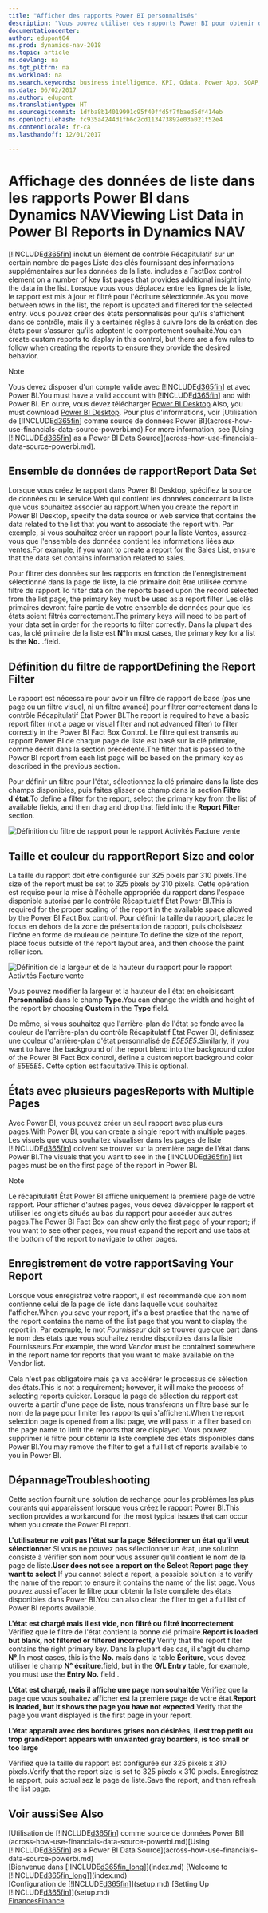 ```yaml
---
title: "Afficher des rapports Power BI personnalisés"
description: "Vous pouvez utiliser des rapports Power BI pour obtenir des informations supplémentaires sur les données dans les listes dans Dynamics NAV."
documentationcenter: 
author: edupont04
ms.prod: dynamics-nav-2018
ms.topic: article
ms.devlang: na
ms.tgt_pltfrm: na
ms.workload: na
ms.search.keywords: business intelligence, KPI, Odata, Power App, SOAP, analysis
ms.date: 06/02/2017
ms.author: edupont
ms.translationtype: HT
ms.sourcegitcommit: 1dfba8b14019991c95f40ffd5f7fbaed5df414eb
ms.openlocfilehash: fc935a4244d1fb6c2cd113473892e03a021f52e4
ms.contentlocale: fr-ca
ms.lasthandoff: 12/01/2017

---
```

# <a name="viewing-list-data-in-power-bi-reports-in-dynamics-nav"></a><span data-ttu-id="7c54d-103">Affichage des données de liste dans les rapports Power BI dans Dynamics NAV</span><span class="sxs-lookup"><span data-stu-id="7c54d-103">Viewing List Data in Power BI Reports in Dynamics NAV</span></span>
[!INCLUDE[d365fin](includes/d365fin_md.md)]<span data-ttu-id="7c54d-104"> inclut un élément de contrôle Récapitulatif sur un certain nombre de pages Liste des clés fournissant des informations supplémentaires sur les données de la liste.</span><span class="sxs-lookup"><span data-stu-id="7c54d-104"> includes a FactBox control element on a number of key list pages that provides additional insight into the data in the list.</span></span> <span data-ttu-id="7c54d-105">Lorsque vous vous déplacez entre les lignes de la liste, le rapport est mis à jour et filtré pour l'écriture sélectionnée.</span><span class="sxs-lookup"><span data-stu-id="7c54d-105">As you move between rows in the list, the report is updated and filtered for the selected entry.</span></span> <span data-ttu-id="7c54d-106">Vous pouvez créer des états personnalisés pour qu'ils s'affichent dans ce contrôle, mais il y a certaines règles à suivre lors de la création des états pour s'assurer qu'ils adoptent le comportement souhaité.</span><span class="sxs-lookup"><span data-stu-id="7c54d-106">You can create custom reports to display in this control, but there are a few rules to follow when creating the reports to ensure they provide the desired behavior.</span></span>  

> [!NOTE]  
>   <span data-ttu-id="7c54d-107">Vous devez disposer d'un compte valide avec [!INCLUDE[d365fin](includes/d365fin_md.md)] et avec Power BI.</span><span class="sxs-lookup"><span data-stu-id="7c54d-107">You must have a valid account with [!INCLUDE[d365fin](includes/d365fin_md.md)] and with Power BI.</span></span> <span data-ttu-id="7c54d-108">En outre, vous devez télécharger [Power BI Desktop](https://powerbi.microsoft.com/en-us/desktop/).</span><span class="sxs-lookup"><span data-stu-id="7c54d-108">Also, you must download [Power BI Desktop](https://powerbi.microsoft.com/en-us/desktop/).</span></span> <span data-ttu-id="7c54d-109">Pour plus d'informations, voir [Utilisation de [!INCLUDE[d365fin](includes/d365fin_md.md)] comme source de données Power BI](across-how-use-financials-data-source-powerbi.md).</span><span class="sxs-lookup"><span data-stu-id="7c54d-109">For more information, see [Using [!INCLUDE[d365fin](includes/d365fin_md.md)] as a Power BI Data Source](across-how-use-financials-data-source-powerbi.md).</span></span>  

## <a name="report-data-set"></a><span data-ttu-id="7c54d-110">Ensemble de données de rapport</span><span class="sxs-lookup"><span data-stu-id="7c54d-110">Report Data Set</span></span>
<span data-ttu-id="7c54d-111">Lorsque vous créez le rapport dans Power BI Desktop, spécifiez la source de données ou le service Web qui contient les données concernant la liste que vous souhaitez associer au rapport.</span><span class="sxs-lookup"><span data-stu-id="7c54d-111">When you create the report in Power BI Desktop, specify the data source or web service that contains the data related to the list that you want to associate the report with.</span></span> <span data-ttu-id="7c54d-112">Par exemple, si vous souhaitez créer un rapport pour la liste Ventes, assurez-vous que l'ensemble des données contient les informations liées aux ventes.</span><span class="sxs-lookup"><span data-stu-id="7c54d-112">For example, if you want to create a report for the Sales List, ensure that the data set contains information related to sales.</span></span>  

<span data-ttu-id="7c54d-113">Pour filtrer des données sur les rapports en fonction de l'enregistrement sélectionné dans la page de liste, la clé primaire doit être utilisée comme filtre de rapport.</span><span class="sxs-lookup"><span data-stu-id="7c54d-113">To filter data on the reports based upon the record selected from the list page, the primary key must be used as a report filter.</span></span> <span data-ttu-id="7c54d-114">Les clés primaires devront faire partie de votre ensemble de données pour que les états soient filtrés correctement.</span><span class="sxs-lookup"><span data-stu-id="7c54d-114">The primary keys will need to be part of your data set in order for the reports to filter correctly.</span></span> <span data-ttu-id="7c54d-115">Dans la plupart des cas, la clé primaire de la liste est **N°**</span><span class="sxs-lookup"><span data-stu-id="7c54d-115">In most cases, the primary key for a list is the **No.**</span></span> <span data-ttu-id="7c54d-116">.</span><span class="sxs-lookup"><span data-stu-id="7c54d-116">field.</span></span>  

## <a name="defining-the-report-filter"></a><span data-ttu-id="7c54d-117">Définition du filtre de rapport</span><span class="sxs-lookup"><span data-stu-id="7c54d-117">Defining the Report Filter</span></span>
<span data-ttu-id="7c54d-118">Le rapport est nécessaire pour avoir un filtre de rapport de base (pas une page ou un filtre visuel, ni un filtre avancé) pour filtrer correctement dans le contrôle Récapitulatif État Power BI.</span><span class="sxs-lookup"><span data-stu-id="7c54d-118">The report is required to have a basic report filter (not a page or visual filter and not advanced filter) to filter correctly in the Power BI Fact Box Control.</span></span> <span data-ttu-id="7c54d-119">Le filtre qui est transmis au rapport Power BI de chaque page de liste est basé sur la clé primaire, comme décrit dans la section précédente.</span><span class="sxs-lookup"><span data-stu-id="7c54d-119">The filter that is passed to the Power BI report from each list page will be based on the primary key as described in the previous section.</span></span>  

<span data-ttu-id="7c54d-120">Pour définir un filtre pour l'état, sélectionnez la clé primaire dans la liste des champs disponibles, puis faites glisser ce champ dans la section **Filtre d'état**.</span><span class="sxs-lookup"><span data-stu-id="7c54d-120">To define a filter for the report, select the primary key from the list of available fields, and then drag and drop that field into the **Report Filter** section.</span></span>  

![Définition du filtre de rapport pour le rapport Activités Facture vente](./media/across-how-use-powerbi-reports-factbox/financials-powerbi-report-filter.png)

## <a name="report-size-and-color"></a><span data-ttu-id="7c54d-122">Taille et couleur du rapport</span><span class="sxs-lookup"><span data-stu-id="7c54d-122">Report Size and color</span></span>
<span data-ttu-id="7c54d-123">La taille du rapport doit être configurée sur 325 pixels par 310 pixels.</span><span class="sxs-lookup"><span data-stu-id="7c54d-123">The size of the report must be set to 325 pixels by 310 pixels.</span></span> <span data-ttu-id="7c54d-124">Cette opération est requise pour la mise à l'échelle appropriée du rapport dans l'espace disponible autorisé par le contrôle Récapitulatif État Power BI.</span><span class="sxs-lookup"><span data-stu-id="7c54d-124">This is required for the proper scaling of the report in the available space allowed by the Power BI Fact Box control.</span></span> <span data-ttu-id="7c54d-125">Pour définir la taille du rapport, placez le focus en dehors de la zone de présentation de rapport, puis choisissez l'icône en forme de rouleau de peinture.</span><span class="sxs-lookup"><span data-stu-id="7c54d-125">To define the size of the report, place focus outside of the report layout area, and then choose the paint roller icon.</span></span>

![Définition de la largeur et de la hauteur du rapport pour le rapport Activités Facture vente](./media/across-how-use-powerbi-reports-factbox/financials-powerbi-report-sizing.png)

<span data-ttu-id="7c54d-127">Vous pouvez modifier la largeur et la hauteur de l'état en choisissant **Personnalisé** dans le champ **Type**.</span><span class="sxs-lookup"><span data-stu-id="7c54d-127">You can change the width and height of the report by choosing **Custom** in the **Type** field.</span></span>

<span data-ttu-id="7c54d-128">De même, si vous souhaitez que l'arrière-plan de l'état se fonde avec la couleur de l'arrière-plan du contrôle Récapitulatif État Power BI, définissez une couleur d'arrière-plan d'état personnalisé de *E5E5E5*.</span><span class="sxs-lookup"><span data-stu-id="7c54d-128">Similarly, if you want to have the background of the report blend into the background color of the Power BI Fact Box control, define a custom report background color of *E5E5E5*.</span></span> <span data-ttu-id="7c54d-129">Cette option est facultative.</span><span class="sxs-lookup"><span data-stu-id="7c54d-129">This is optional.</span></span>  

## <a name="reports-with-multiple-pages"></a><span data-ttu-id="7c54d-130">États avec plusieurs pages</span><span class="sxs-lookup"><span data-stu-id="7c54d-130">Reports with Multiple Pages</span></span>
<span data-ttu-id="7c54d-131">Avec Power BI, vous pouvez créer un seul rapport avec plusieurs pages.</span><span class="sxs-lookup"><span data-stu-id="7c54d-131">With Power BI, you can create a single report with multiple pages.</span></span> <span data-ttu-id="7c54d-132">Les visuels que vous souhaitez visualiser dans les pages de liste [!INCLUDE[d365fin](includes/d365fin_md.md)] doivent se trouver sur la première page de l'état dans Power BI.</span><span class="sxs-lookup"><span data-stu-id="7c54d-132">The visuals that you want to see in the [!INCLUDE[d365fin](includes/d365fin_md.md)] list pages must be on the first page of the report in Power BI.</span></span>  

> [!NOTE]  
>  <span data-ttu-id="7c54d-133">Le récapitulatif État Power BI affiche uniquement la première page de votre rapport. Pour afficher d'autres pages, vous devez développer le rapport et utiliser les onglets situés au bas du rapport pour accéder aux autres pages.</span><span class="sxs-lookup"><span data-stu-id="7c54d-133">The Power BI Fact Box can show only the first page of your report; if you want to see other pages, you must expand the report and use tabs at the bottom of the report to navigate to other pages.</span></span>  

## <a name="saving-your-report"></a><span data-ttu-id="7c54d-134">Enregistrement de votre rapport</span><span class="sxs-lookup"><span data-stu-id="7c54d-134">Saving Your Report</span></span>

<span data-ttu-id="7c54d-135">Lorsque vous enregistrez votre rapport, il est recommandé que son nom contienne celui de la page de liste dans laquelle vous souhaitez l'afficher.</span><span class="sxs-lookup"><span data-stu-id="7c54d-135">When you save your report, it's a best practice that the name of the report contains the name of the list page that you want to display the report in.</span></span> <span data-ttu-id="7c54d-136">Par exemple, le mot *Fournisseur* doit se trouver quelque part dans le nom des états que vous souhaitez rendre disponibles dans la liste Fournisseurs.</span><span class="sxs-lookup"><span data-stu-id="7c54d-136">For example, the word *Vendor* must be contained somewhere in the report name for reports that you want to make available on the Vendor list.</span></span>  

<span data-ttu-id="7c54d-137">Cela n'est pas obligatoire mais ça va accélérer le processus de sélection des états.</span><span class="sxs-lookup"><span data-stu-id="7c54d-137">This is not a requirement; however, it will make the process of selecting reports quicker.</span></span> <span data-ttu-id="7c54d-138">Lorsque la page de sélection du rapport est ouverte à partir d'une page de liste, nous transférons un filtre basé sur le nom de la page pour limiter les rapports qui s'affichent.</span><span class="sxs-lookup"><span data-stu-id="7c54d-138">When the report selection page is opened from a list page, we will pass in a filter based on the page name to limit the reports that are displayed.</span></span>  <span data-ttu-id="7c54d-139">Vous pouvez supprimer le filtre pour obtenir la liste complète des états disponibles dans Power BI.</span><span class="sxs-lookup"><span data-stu-id="7c54d-139">You may remove the filter to get a full list of reports available to you in Power BI.</span></span>  

## <a name="troubleshooting"></a><span data-ttu-id="7c54d-140">Dépannage</span><span class="sxs-lookup"><span data-stu-id="7c54d-140">Troubleshooting</span></span>
<span data-ttu-id="7c54d-141">Cette section fournit une solution de rechange pour les problèmes les plus courants qui apparaissent lorsque vous créez le rapport Power BI.</span><span class="sxs-lookup"><span data-stu-id="7c54d-141">This section provides a workaround for the most typical issues that can occur when you create the Power BI report.</span></span>  

<span data-ttu-id="7c54d-142">**L'utilisateur ne voit pas l'état sur la page Sélectionner un état qu'il veut sélectionner** Si vous ne pouvez pas sélectionner un état, une solution consiste à vérifier son nom pour vous assurer qu'il contient le nom de la page de liste.</span><span class="sxs-lookup"><span data-stu-id="7c54d-142">**User does not see a report on the Select Report page they want to select** If you cannot select a report, a possible solution is to verify the name of the report to ensure it contains the name of the list page.</span></span> <span data-ttu-id="7c54d-143">Vous pouvez aussi effacer le filtre pour obtenir la liste complète des états disponibles dans Power BI.</span><span class="sxs-lookup"><span data-stu-id="7c54d-143">You can also clear the filter to get a full list of Power BI reports available.</span></span>  

<span data-ttu-id="7c54d-144">**L'état est chargé mais il est vide, non filtré ou filtré incorrectement** Vérifiez que le filtre de l'état contient la bonne clé primaire.</span><span class="sxs-lookup"><span data-stu-id="7c54d-144">**Report is loaded but blank, not filtered or filtered incorrectly** Verify that the report filter contains the right primary key.</span></span> <span data-ttu-id="7c54d-145">Dans la plupart des cas, il s'agit du champ **N°**,</span><span class="sxs-lookup"><span data-stu-id="7c54d-145">In most cases, this is the **No.**</span></span> <span data-ttu-id="7c54d-146">mais dans la table **Écriture**, vous devez utiliser le champ **N° écriture**.</span><span class="sxs-lookup"><span data-stu-id="7c54d-146">field, but in the **G/L Entry** table, for example, you must use the **Entry No.** field  .</span></span>

<span data-ttu-id="7c54d-147">**L'état est chargé, mais il affiche une page non souhaitée** Vérifiez que la page que vous souhaitez afficher est la première page de votre état.</span><span class="sxs-lookup"><span data-stu-id="7c54d-147">**Report is loaded, but it shows the page you have not expected** Verify that the page you want displayed is the first page in your report.</span></span>  

<span data-ttu-id="7c54d-148">**L'état apparaît avec des bordures grises non désirées, il est trop petit ou trop grand**</span><span class="sxs-lookup"><span data-stu-id="7c54d-148">**Report appears with unwanted gray boarders, is too small or too large**</span></span>

<span data-ttu-id="7c54d-149">Vérifiez que la taille du rapport est configurée sur 325 pixels x 310 pixels.</span><span class="sxs-lookup"><span data-stu-id="7c54d-149">Verify that the report size is set to 325 pixels x 310 pixels.</span></span> <span data-ttu-id="7c54d-150">Enregistrez le rapport, puis actualisez la page de liste.</span><span class="sxs-lookup"><span data-stu-id="7c54d-150">Save the report, and then refresh the list page.</span></span>  

## <a name="see-also"></a><span data-ttu-id="7c54d-151">Voir aussi</span><span class="sxs-lookup"><span data-stu-id="7c54d-151">See Also</span></span>
<span data-ttu-id="7c54d-152">[Utilisation de [!INCLUDE[d365fin](includes/d365fin_md.md)] comme source de données Power BI](across-how-use-financials-data-source-powerbi.md)</span><span class="sxs-lookup"><span data-stu-id="7c54d-152">[Using [!INCLUDE[d365fin](includes/d365fin_md.md)] as a Power BI Data Source](across-how-use-financials-data-source-powerbi.md)</span></span>  
<span data-ttu-id="7c54d-153">[Bienvenue dans [!INCLUDE[d365fin_long](includes/d365fin_long_md.md)]](index.md)  </span><span class="sxs-lookup"><span data-stu-id="7c54d-153">[Welcome to [!INCLUDE[d365fin_long](includes/d365fin_long_md.md)]](index.md)  </span></span>  
<span data-ttu-id="7c54d-154">[Configuration de [!INCLUDE[d365fin](includes/d365fin_md.md)]](setup.md)  </span><span class="sxs-lookup"><span data-stu-id="7c54d-154">[Setting Up [!INCLUDE[d365fin](includes/d365fin_md.md)]](setup.md)  </span></span>  
[<span data-ttu-id="7c54d-155">Finances</span><span class="sxs-lookup"><span data-stu-id="7c54d-155">Finance</span></span>](finance.md)  

